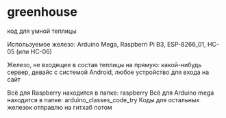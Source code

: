 # greenhouse

код для умной теплицы

Используемое железо:
    Arduino Mega,
    Raspberri Pi B3,
    ESP-8266_01,
    HC-05 (или HC-06)
    
Железо, не входящее в состав теплицы на прямую:
    какой-нибудь сервер,
    девайс с системой Android,
    любое устройство для входа на сайт

Всё для Raspberry находится в папке: raspberry
Всё для Arduino mega находится в папке: arduino_classes_code_try
Коды для остальных железок отправлю на гитхаб потом
